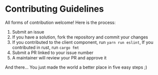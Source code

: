 # Contributing Guidelines
All forms of contribution welcome! Here is the process:
1. Submit an issue
2. If you have a solution, fork the repository and commit your changes
3. If you contributed to the client component, run `yarn run eslint`, If you contributed in rust, run `cargo fmt`
4. Submit a PR linked to your issue number
5. A maintainer will review your PR and approve it

And there... You just made the world a better place in five easy steps ;)
